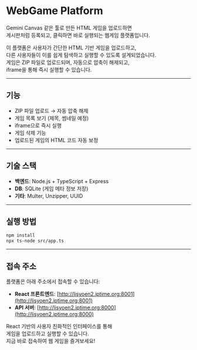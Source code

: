 # WebGame Platform

Gemini Canvas 같은 툴로 만든 HTML 게임을 업로드하면  
게시판처럼 등록되고, 클릭하면 바로 실행되는 웹게임 플랫폼입니다.

이 플랫폼은 사용자가 간단한 HTML 기반 게임을 업로드하고,  
다른 사용자들이 이를 쉽게 탐색하고 실행할 수 있도록 설계되었습니다.  
게임은 ZIP 파일로 업로드되며, 자동으로 압축이 해제되고,  
iframe을 통해 즉시 실행할 수 있습니다.

---

## 기능

- ZIP 파일 업로드 → 자동 압축 해제
- 게임 목록 보기 (제목, 썸네일 예정)
- iframe으로 즉시 실행
- 게임 삭제 기능
- 업로드된 게임의 HTML 코드 자동 보정

---

## 기술 스택

- **백엔드**: Node.js + TypeScript + Express
- **DB**: SQLite (게임 메타 정보 저장)
- **기타**: Multer, Unzipper, UUID

---

## 실행 방법

```bash
npm install
npx ts-node src/app.ts
```

---

## 접속 주소

플랫폼은 아래 주소에서 접속할 수 있습니다:

- **React 프론트엔드**: [http://lisyoen2.iptime.org:8001](http://lisyoen2.iptime.org:8001)
- **API 서버**: [http://lisyoen2.iptime.org:8000](http://lisyoen2.iptime.org:8000)

React 기반의 사용자 친화적인 인터페이스를 통해  
게임을 업로드하고 실행할 수 있습니다.  
지금 바로 접속하여 웹 게임을 즐겨보세요!

